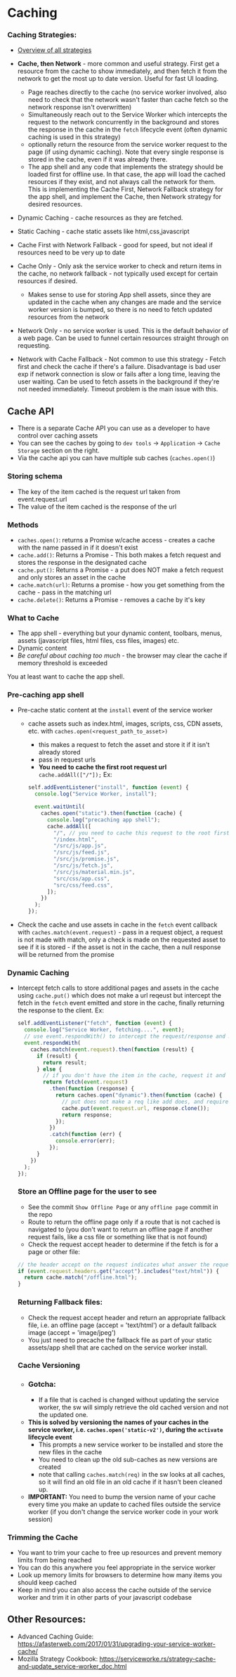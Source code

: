 # Caching

### Caching Strategies:

- [Overview of all strategies](https://jakearchibald.com/2014/offline-cookbook/)

- **Cache, then Network** - more common and useful strategy. First get a resource from the cache to show immediately, and then fetch it from the network to get the most up to date version. Useful for fast UI loading.
  - Page reaches directly to the cache (no service worker involved, also need to check that the network wasn't faster than cache fetch so the network response isn't overwritten)
  - Simultaneously reach out to the Service Worker which intercepts the request to the network concurrently in the background and stores the response in the cache in the `fetch` lifecycle event (often dynamic caching is used in this strategy)
  - optionally return the resource from the service worker request to the page (if using dynamic caching). Note that every single response is stored in the cache, even if it was already there.
  - The app shell and any code that implements the strategy should be loaded first for offline use. In that case, the app will load the cached resources if they exist, and not always call the network for them.
    This is implementing the Cache First, Network Fallback strategy for the app shell, and implement the Cache, then Network strategy for desired resources.
- Dynamic Caching - cache resources as they are fetched.
- Static Caching - cache static assets like html,css,javascript
- Cache First with Network Fallback - good for speed, but not ideal if resources need to be very up to date
- Cache Only - Only ask the service worker to check and return items in the cache, no network fallback - not typically used except for certain resources if desired.
  - Makes sense to use for storing App shell assets, since they are updated in the cache when any changes are made and the service worker version is bumped, so there is no need to fetch updated resources from the network
- Network Only - no service worker is used. This is the default behavior of a web page. Can be used to funnel certain resources straight through on requesting.
- Network with Cache Fallback - Not common to use this strategy - Fetch first and check the cache if there's a failure. Disadvantage is bad user exp if network connection is slow or fails after a long time, leaving the user waiting. Can be used to fetch assets in the background if they're not needed immediately. Timeout problem is the main issue with this.

## Cache API

- There is a separate Cache API you can use as a developer to have control over caching assets
- You can see the caches by going to `dev tools` -> `Application` -> `Cache Storage` section on the right.
- Via the cache api you can have multiple sub caches (`caches.open()`)

### Storing schema

- The key of the item cached is the request url taken from event.request.url
- The value of the item cached is the response of the url

### Methods

- `caches.open()`: returns a Promise w/cache access - creates a cache with the name passed in if it doesn't exist
- `cache.add()`: Returns a Promise - This both makes a fetch request and stores the response in the designated cache
- `cache.put()`: Returns a Promise - a put does NOT make a fetch request and only stores an asset in the cache
- `cache.match(url)`: Returns a promise - how you get something from the cache - pass in the matching url
- `cache.delete()`: Returns a Promise - removes a cache by it's key

### What to Cache

- The app shell - everything but your dynamic content, toolbars, menus, assets (javascript files, html files, css files, images) etc.
- Dynamic content
- _Be careful about caching too much_ - the browser may clear the cache if memory threshold is exceeded

You at least want to cache the app shell.

### Pre-caching app shell

- Pre-cache static content at the `install` event of the service worker

  - cache assets such as index.html, images, scripts, css, CDN assets, etc. with `caches.open(<request_path_to_asset>)`

    - this makes a request to fetch the asset and store it if it isn't already stored
    - pass in request urls
    - **You need to cache the first root request url** ` cache.addAll(["/"]);`
      Ex:

    ```javascript
    self.addEventListener("install", function (event) {
      console.log("Service Worker, install");

      event.waitUntil(
        caches.open("static").then(function (cache) {
          console.log("precaching app shell");
          cache.addAll([
            "/", // you need to cache this request to the root first!
            "/index.html",
            "/src/js/app.js",
            "/src/js/feed.js",
            "/src/js/promise.js",
            "/src/js/fetch.js",
            "/src/js/material.min.js",
            "src/css/app.css",
            "src/css/feed.css",
          ]);
        })
      );
    });
    ```

- Check the cache and use assets in cache in the `fetch` event callback with `caches.match(event.request)` - pass in a request object, a request is not made with match, only a check is made on the requested asset to see if it is stored - if the asset is not in the cache, then a null response will be returned from the promise

### Dynamic Caching

- Intercept fetch calls to store additional pages and assets in the cache using `cache.put()` which does not make a url reqeust but intercept the fetch in the `fetch` event emitted and store in the cache, finally returning the response to the client.
  Ex:

  ```javascript
  self.addEventListener("fetch", function (event) {
    console.log("Service Worker, fetching....", event);
    // use event.respondWith() to intercept the request/response and modify it.  If you pass in `null` then the response is overriden with nothing
    event.respondWith(
      caches.match(event.request).then(function (result) {
        if (result) {
          return result;
        } else {
          // if you don't have the item in the cache, request it and then store it, and finally return the response to the requester
          return fetch(event.request)
            .then(function (response) {
              return caches.open("dynamic").then(function (cache) {
                // put does not make a req like add does, and requires a clone of the response since response is consumable only one time and you need to return it from this function to the client after this:
                cache.put(event.request.url, response.clone());
                return response;
              });
            })
            .catch(function (err) {
              console.error(err);
            });
        }
      })
    );
  });
  ```

  ### Store an Offline page for the user to see

  - See the commit `Show Offline Page` or any `offline page` commit in the repo
  - Route to return the offline page only if a route that is not cached is navigated to (you don't want to return an offline page if another request fails, like a css file or something like that is not found)
  - Check the request accept header to determine if the fetch is for a page or other file:

  ```javascript
  // the header accept on the request indicates what answer the request gets back - if it gets back text/html, it's a page and appropriate to send back the offline page.
  if (event.request.headers.get("accept").includes("text/html")) {
    return cache.match("/offline.html");
  }
  ```

  ### Returning Fallback files:

  - Check the request accept header and return an appropriate fallback file, i.e. an offline page (accept = 'text/html') or a default fallback image (accept = 'image/jpeg')
  - You just need to precache the fallback file as part of your static assets/app shell that are cached on the service worker install.

  ### Cache Versioning

  - ### Gotcha:
    - If a file that is cached is changed without updating the service worker, the sw will simply retrieve the old cached version and not the updated one.
  - **This is solved by versioning the names of your caches in the service worker, i.e. `caches.open('static-v2')`, during the `activate` lifecycle event**
    - This prompts a new service worker to be installed and store the new files in the cache
    - You need to clean up the old sub-caches as new versions are created
    - note that calling `caches.match(req)` in the sw looks at all caches, so it will find an old file in an old cache if it hasn't been cleaned up.
  - **IMPORTANT:** You need to bump the version name of your cache every time you make an update to cached files outside the service worker (if you don't change the service worker code in your work session)

### Trimming the Cache

- You want to trim your cache to free up resources and prevent memory limits from being reached
- You can do this anywhere you feel appropriate in the service worker
- Look up memory limits for browsers to determine how many items you should keep cached
- Keep in mind you can also access the cache outside of the service worker and trim it in other parts of your javascript codebase

## Other Resources:

- Advanced Caching Guide: https://afasterweb.com/2017/01/31/upgrading-your-service-worker-cache/
- Mozilla Strategy Cookbook: https://serviceworke.rs/strategy-cache-and-update_service-worker_doc.html

